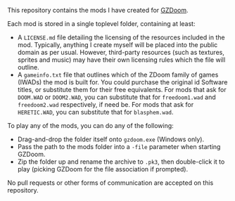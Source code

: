 This repository contains the mods I have created for [GZDoom](https://zdoom.org).

Each mod is stored in a single toplevel folder, containing at least:
- A `LICENSE.md` file detailing the licensing of the resources included in the mod. Typically, anything I create myself will be placed into the public domain as per usual. However, third-party resources (such as textures, sprites and music) may have their own licensing rules which the file will outline.
- A `gameinfo.txt` file that outlines which of the ZDoom family of games (IWADs) the mod is built for. You could purchase the original id Software titles, or substitute them for their free equivalents. For mods that ask for `DOOM.WAD` or `DOOM2.WAD`, you can substitute that for `freedoom1.wad` and `freedoom2.wad` respectively, if need be. For mods that ask for `HERETIC.WAD`, you can substitute that for `blasphem.wad`.

To play any of the mods, you can do any of the following:
- Drag-and-drop the folder itself onto `gzdoom.exe` (Windows only).
- Pass the path to the mods folder into a `-file` parameter when starting GZDoom.
- Zip the folder up and rename the archive to `.pk3`, then double-click it to play (picking GZDoom for the file association if prompted).

No pull requests or other forms of communication are accepted on this repository.
